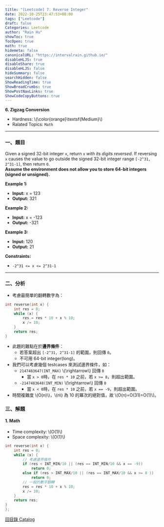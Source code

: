 ```yaml
---
title: "[Leetcode] 7. Reverse Integer"
date: 2022-10-25T23:47:53+08:00
tags: ["Leetcode"]
draft: false
Categories: Leetcode
author: "Rain Hu"
showToc: true
TocOpen: true
math: true
hidemeta: false
canonicalURL: "https://intervalrain.github.io/"
disableHLJS: true
disableShare: true
disableHLJS: false
hideSummary: false
searchHidden: false
ShowReadingTime: true
ShowBreadCrumbs: true
ShowPostNavLinks: true
ShowCodeCopyButtons: true
---
```

**6. Zigzag Conversion**
+ Hardness: \\(\color{orange}\textsf{Medium}\\)
+ Ralated Topics: `Math`
---
### 一、題目
Given a signed 32-bit integer `x`, return `x` *with its digits reversed*. If reversing `x` causes the value to go outside the signed 32-bit integer range `[-2^31, 2^31-1]`, then return `0`.  
**Assume the environment does not allow you to store 64-bit integers (signed or unsigned).**

**Example 1:**  
+ **Input:** x = 123
+ **Output:** 321

**Example 2:**
+ **Input:** x = -123
+ **Output:** -321

**Example 3:**
+ **Input:** 120
+ **Output:** 21  

**Constraints:**
+ `-2^31 <= x <= 2^31-1`

---

### 二、分析
+ 考慮最簡單的翻轉數字為：
```C++
int reverse(int x) {
    int res = 0;
    while (x) {
        res = res * 10 + x % 10;
        x /= 10;
    }
    return res;
}
```
+ 此題的難點在於**邊界條件**：
    + 若答案超出 `[-2^31, 2^31-1]` 的範圍，則回傳 `0`。
    + 不可用 64-bit integer(long)。
+ 我們可以考慮幾個 testcases 來測試邊界條件，如：
    + `2147483647(INT_MAX)` \\(\rightarrow\\) 回傳 `0`
        + 當 `x > 0`時，在 `res * 10` 之前，若 `x >= 8`，則超出範圍。
    + `-2147483648(INT_MIN)` \\(\rightarrow\\) 回傳 `0`
        + 當 `x < 0`時，在 `res * 10` 之前，若 `x == -9`，則超出範圍。
+ 時間複雜度 \\(O(n)\\)，\\(n\\) 為 10 的冪次的絕對值，故 \\(O(n)=O(31)=O(1)\\)。


### 三、解題
#### 1. Math
+ Time complexity: \\(O(1)\\)
+ Space complexity: \\(O(1)\\)
```C++
int reverse(int x) {
    int res = 0;
    while (x) {
        // 考慮邊界條件
        if (res < INT_MIN/10 || (res == INT_MIN/10 && x == -9)) 
            return 0;
        else if (res > INT_MAX/10 || (res == INT_MAX/10 && x >= 8 ))
            return 0;
        // 一般的數字翻轉
        res = res * 10 + x % 10;
        x /= 10;
    }
    return res;
}
};
```
[回目錄 Catalog](/posts/leetcode)